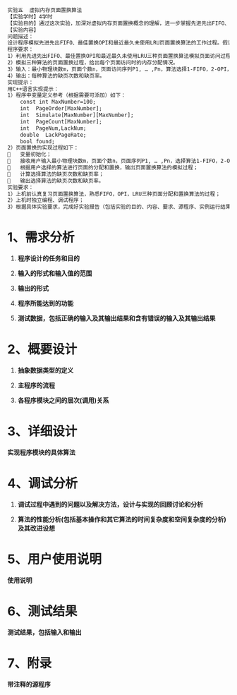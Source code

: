 ```txt
实验五  虚拟内存页面置换算法
【实验学时】4学时
【实验目的】通过这次实验，加深对虚拟内存页面置换概念的理解，进一步掌握先进先出FIFO、最佳置换OPI和最近最久未使用LRU页面置换算法的实现方法。
【实验内容】
问题描述：
设计程序模拟先进先出FIFO、最佳置换OPI和最近最久未使用LRU页面置换算法的工作过程。假设内存中分配给每个进程的最小物理块数为m，在进程运行过程中要访问的页面个数为n，页面访问序列为P1, … ,Pn，分别利用不同的页面置换算法调度进程的页面访问序列，给出页面访问序列的置换过程，计算每种算法缺页次数和缺页率。
程序要求：
1）利用先进先出FIFO、最佳置换OPI和最近最久未使用LRU三种页面置换算法模拟页面访问过程。
2）模拟三种算法的页面置换过程，给出每个页面访问时的内存分配情况。
3）输入：最小物理块数m，页面个数n，页面访问序列P1, … ,Pn，算法选择1-FIFO，2-OPI，3-LRU。
4）输出：每种算法的缺页次数和缺页率。
实现提示：
用C++语言实现提示：
1）程序中变量定义参考（根据需要可添加）如下：
	const int MaxNumber=100;
	int  PageOrder[MaxNumber];
	int  Simulate[MaxNumber][MaxNumber];
	int  PageCount[MaxNumber];
	int  PageNum,LackNum;
	double  LackPageRate;
	bool found;
2）页面置换的实现过程如下：
	变量初始化；
	接收用户输入最小物理块数m，页面个数n，页面序列P1, … ,Pn，选择算法1-FIFO，2-OPI，3-LRU；
	根据用户选择的算法进行页面的分配和置换，输出页面置换算法的模拟过程；
	计算选择算法的缺页次数和缺页率；
	输出选择算法的缺页次数和缺页率。
实验要求：
1）上机前认真复习页面置换算法，熟悉FIFO，OPI，LRU三种页面分配和置换算法的过程；
2）上机时独立编程、调试程序；
3）根据具体实验要求，完成好实验报告（包括实验的目的、内容、要求、源程序、实例运行结果截图、发现的问题以及解决方法）。
```

# 1、需求分析

1. **程序设计的任务和目的**

   

2. **输入的形式和输入值的范围**

   

3. **输出的形式**

   

4. **程序所能达到的功能**

   

5. **测试数据，包括正确的输入及其输出结果和含有错误的输入及其输出结果**

   

# 2、概要设计

1. **抽象数据类型的定义**

   

2. **主程序的流程**

   

3. **各程序模块之间的层次(调用)关系**

   

# 3、详细设计

**实现程序模块的具体算法**

# 4、调试分析

1. **调试过程中遇到的问题以及解决方法，设计与实现的回顾讨论和分析**

   

2. **算法的性能分析(包括基本操作和其它算法的时间复杂度和空间复杂度的分析)及其改进设想**

   

# 5、用户使用说明

**使用说明**



# 6、测试结果

**测试结果，包括输入和输出**



# 7、附录

**带注释的源程序**

